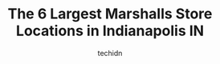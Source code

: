---
layout: ampstory
image: https://i0.wp.com/www.depkes.org/wp-content/uploads/2023/06/marshalls-0-in-indianapolis-in-1685965920.jpeg?resize=640,853
author: techidn
featured: false
description: Discover the impressive array of Marshalls options in Indianapolis IN, where you can find 6 of the largest Marshalls establishments in the area. From renowned classics to hidden gems, Indian
title: The 6 Largest Marshalls Store Locations in Indianapolis IN
cover:
   title: The 6 Largest Marshalls Store Locations in Indianapolis IN
   subtitle: Rickpate
   background: https://www.depkes.org/wp-content/uploads/2023/06/marshalls-0-in-indianapolis-in-1685965920.jpeg

pages: 
 - layout: thirds
   top: <h1>#1 Marshalls & HomeGoods</h1>
   bottom: "<p>Fairly clean place with lots of stuff at discounted prices. Similar to TJ Maxx, but more home decorations.</p>"
   background: https://www.depkes.org/wp-content/uploads/2023/06/marshalls-1-in-indianapolis-in-1685965921.jpeg
   backgroundblur: true
 - layout: thirds
   top: <h1>#2 Marshalls</h1>
   bottom: "<p>9981 E Washington St, Indianapolis, IN 46229, United States</p>"
   background: https://www.depkes.org/wp-content/uploads/2023/06/marshalls-2-in-indianapolis-in-1685965921.jpeg
   cta:
      link: https://www.depkes.org/blog/the-6-largest-marshalls-store-locations-in-indianapolis-in/
      text: The 6 Largest Marshalls Store Locations in Indianapolis IN
 - layout: thirds
   top: <h1>#3 Marshalls</h1>
   bottom: "<p>10025 N Michigan Rd, Carmel, IN 46032, United States</p>"
   background: https://www.depkes.org/wp-content/uploads/2023/06/marshalls-3-in-indianapolis-in-1685965922.jpeg
   cta:
      link: https://www.depkes.org/blog/the-6-largest-marshalls-store-locations-in-indianapolis-in/
      text: The 6 Largest Marshalls Store Locations in Indianapolis IN
 - layout: thirds
   top: <h1>#4 Marshalls</h1>
   bottom: "<p>1300 E 86th St, Nora, IN 46240, United States</p>"
   background: https://images.unsplash.com/photo-1488554378835-f7acf46e6c98?ixlib=rb-4.0.3&ixid=MnwxMjA3fDB8MHxwaG90by1wYWdlfHx8fGVufDB8fHx8&auto=format&fit=crop&w=640&h=853&q=80
   cta:
      link: https://www.depkes.org/blog/the-6-largest-marshalls-store-locations-in-indianapolis-in/
      text: The 6 Largest Marshalls Store Locations in Indianapolis IN
 - layout: thirds
   top: <h1>#5 Marshalls</h1>
   bottom: "<p>14120 Brooks School Rd, Noblesville, IN 46060, United States</p>"
   background: https://images.unsplash.com/photo-1552083974-186346191183?ixlib=rb-4.0.3&ixid=MnwxMjA3fDB8MHxwaG90by1wYWdlfHx8fGVufDB8fHx8&auto=format&fit=crop&w=640&h=853&q=80
   cta:
      link: https://www.depkes.org/blog/the-6-largest-marshalls-store-locations-in-indianapolis-in/
      text: The 6 Largest Marshalls Store Locations in Indianapolis IN

 - layout: thirds
   middle: Continue reading...
   background: https://images.unsplash.com/photo-1484589065579-248aad0d8b13?ixlib=rb-4.0.3&ixid=MnwxMjA3fDB8MHxwaG90by1wYWdlfHx8fGVufDB8fHx8&auto=format&fit=crop&w=640&h=853&q=80
   cta:
      link: https://www.depkes.org/blog/the-6-largest-marshalls-store-locations-in-indianapolis-in/
      text: The 6 Largest Marshalls Store Locations in Indianapolis IN
      
---